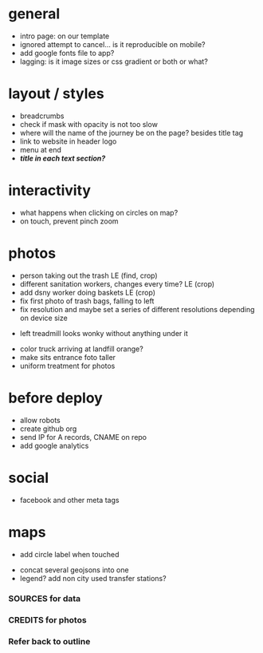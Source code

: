 # general

- intro page: on our template
- ignored attempt to cancel... is it reproducible on mobile?
- add google fonts file to app?
- lagging: is it image sizes or css gradient or both or what?

# layout / styles

<!-- - choose font -->
<!-- - recalculate on resize -->
<!-- - mobile devices on horizontal mode -->
<!-- - add updated logo and favicon (maybe the favicon should match the current website – I think it does) -->
<!-- - mask content before js is done -->
<!-- - center footer vertically into its container -->
- breadcrumbs
- check if mask with opacity is not too slow
- where will the name of the journey be on the page? besides title tag
- link to website in header logo
- menu at end
- ***title in each text section?***

# interactivity

<!-- - allow use keyboard arrows and spacebar to scroll -->
- what happens when clicking on circles on map?
- on touch, prevent pinch zoom

# photos

- person taking out the trash LE (find, crop)
- different sanitation workers, changes every time? LE (crop)
- add dsny worker doing baskets LE (crop)
- fix first photo of trash bags, falling to left
- fix resolution and maybe set a series of different resolutions depending on device size
<!-- - fix photo inside transfer station with empty background -->
<!-- - fix tipping photo sanitation truck writing mirrorred -->
- left treadmill looks wonky without anything under it
<!-- - add left slope to tipping at landfill picture? -->
- color truck arriving at landfill orange?
- make sits entrance foto taller
- uniform treatment for photos

# before deploy

- allow robots
- create github org
- send IP for A records, CNAME on repo
- add google analytics

# social

- facebook and other meta tags

# maps

<!-- - nyc: fix jagged edges -->
- add circle label when touched
<!-- - build geojsons too via gulp -->
- concat several geojsons into one
- legend? add non city used transfer stations?

### SOURCES for data

### CREDITS for photos

### Refer back to outline
